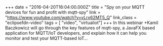 +++
date = "2016-04-20T16:04:00.000Z"
title = "Spy on your MQTT devices for fun and profit with mqtt-spy"
link = "https://www.youtube.com/watch?v=vLrx62MT5_Q"
link_class  = "eclipsefdn-video"
tags = [ "video", "virtualiot"]
+++
In this webinar +Kamil Baczkowicz will go through the key features of mqtt-spy, a JavaFX based application for MQTT/IoT developers, and explain how it can help you monitor and test your MQTT-based IoT…